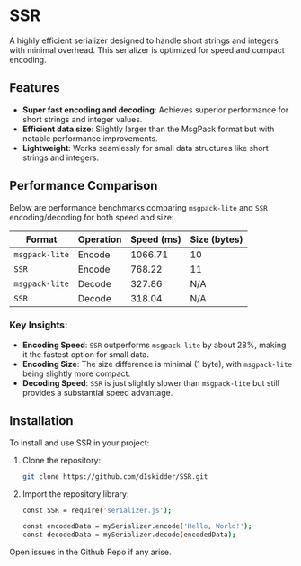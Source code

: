 # SSR

A highly efficient serializer designed to handle short strings and integers with minimal overhead. This serializer is optimized for speed and compact encoding.

## Features

- **Super fast encoding and decoding**: Achieves superior performance for short strings and integer values.
- **Efficient data size**: Slightly larger than the MsgPack format but with notable performance improvements.
- **Lightweight**: Works seamlessly for small data structures like short strings and integers.

## Performance Comparison

Below are performance benchmarks comparing `msgpack-lite` and `SSR` encoding/decoding for both speed and size:

| Format              | Operation             | Speed (ms)     | Size (bytes) |
|---------------------|-----------------------|----------------|--------------|
| `msgpack-lite`       | Encode                | 1066.71        | 10           |
| `SSR`                | Encode                | 768.22         | 11           |
| `msgpack-lite`       | Decode                | 327.86         | N/A          |
| `SSR`                | Decode                | 318.04         | N/A          |

### Key Insights:
- **Encoding Speed**: `SSR` outperforms `msgpack-lite` by about 28%, making it the fastest option for small data.
- **Encoding Size**: The size difference is minimal (1 byte), with `msgpack-lite` being slightly more compact.
- **Decoding Speed**: `SSR` is just slightly slower than `msgpack-lite` but still provides a substantial speed advantage.

## Installation

To install and use SSR in your project:

1. Clone the repository:
   ```bash
   git clone https://github.com/d1skidder/SSR.git
   ```
2. Import the repository library:
   ```bash
   const SSR = require('serializer.js');

   const encodedData = mySerializer.encode('Hello, World!');
   const decodedData = mySerializer.decode(encodedData);
   ```
Open issues in the Github Repo if any arise.

